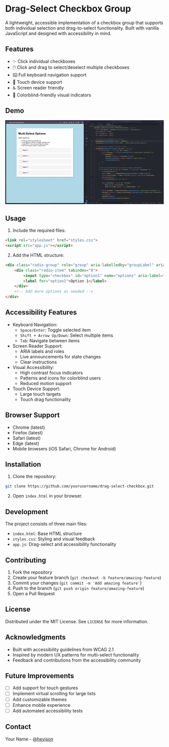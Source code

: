 # Drag-Select Checkbox Group

A lightweight, accessible implementation of a checkbox group that supports both individual selection and drag-to-select functionality. Built with vanilla JavaScript and designed with accessibility in mind.

## Features

- ✨ Click individual checkboxes
- 🖱️ Click and drag to select/deselect multiple checkboxes
- ⌨️ Full keyboard navigation support
- 📱 Touch device support
- ♿ Screen reader friendly
- 🎨 Colorblind-friendly visual indicators

## Demo

![Demo of drag-select functionality](Demo/Multi%20Select%20Radio%20Boxes.gif)

## Usage

1. Include the required files:
```html
<link rel="stylesheet" href="styles.css">
<script src="app.js"></script>
```

2. Add the HTML structure:
```html
<div class="radio-group" role="group" aria-labelledby="groupLabel" aria-describedby="groupInstructions">
    <div class="radio-item" tabindex="0">
        <input type="checkbox" id="option1" name="options" aria-label="Option 1">
        <label for="option1">Option 1</label>
    </div>
    <!-- Add more options as needed -->
</div>
```

## Accessibility Features

- Keyboard Navigation:
  - `Space/Enter`: Toggle selected item
  - `Shift + Arrow Up/Down`: Select multiple items
  - `Tab`: Navigate between items
- Screen Reader Support:
  - ARIA labels and roles
  - Live announcements for state changes
  - Clear instructions
- Visual Accessibility:
  - High contrast focus indicators
  - Patterns and icons for colorblind users
  - Reduced motion support
- Touch Device Support:
  - Large touch targets
  - Touch drag functionality

## Browser Support

- Chrome (latest)
- Firefox (latest)
- Safari (latest)
- Edge (latest)
- Mobile browsers (iOS Safari, Chrome for Android)

## Installation

1. Clone the repository:
```bash
git clone https://github.com/yourusername/drag-select-checkbox.git
```

2. Open `index.html` in your browser.

## Development

The project consists of three main files:
- `index.html`: Base HTML structure
- `styles.css`: Styling and visual feedback
- `app.js`: Drag-select and accessibility functionality

## Contributing

1. Fork the repository
2. Create your feature branch (`git checkout -b feature/amazing-feature`)
3. Commit your changes (`git commit -m 'Add amazing feature'`)
4. Push to the branch (`git push origin feature/amazing-feature`)
5. Open a Pull Request

## License

Distributed under the MIT License. See `LICENSE` for more information.

## Acknowledgments

- Built with accessibility guidelines from WCAG 2.1
- Inspired by modern UX patterns for multi-select functionality
- Feedback and contributions from the accessibility community

## Future Improvements

- [ ] Add support for touch gestures
- [ ] Implement virtual scrolling for large lists
- [ ] Add customizable themes
- [ ] Enhance mobile experience
- [ ] Add automated accessibility tests

## Contact

Your Name - [@heyjson](https://x.com/heyjson)